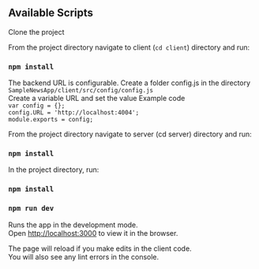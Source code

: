 ## Available Scripts

Clone the project

From the project directory navigate to client (`cd client`) directory and run:
### `npm install`

The backend URL is configurable. 
Create a folder config.js in the directory `SampleNewsApp/client/src/config/config.js`  
Create a variable URL and set the value
Example code  
    `var config = {};`  
    `config.URL = 'http://localhost:4004';`  
    `module.exports = config;`   

From the project directory navigate to server (cd server) directory and run:
### `npm install`

In the project directory, run:
### `npm install`
### `npm run dev`

Runs the app in the development mode.\
Open [http://localhost:3000](http://localhost:3000) to view it in the browser.

The page will reload if you make edits in the client code.\
You will also see any lint errors in the console.